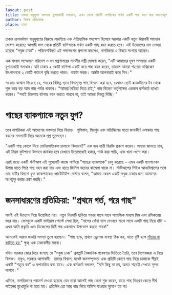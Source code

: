 ```yaml
---
layout: post
title: ঢাকার বায়ুদূষণ সমস্যার যুগান্তকারী সমাধান, এখন থেকে প্রতিটি নাগরিকের সর্বদা একটি গাছ বহন করা বাধ্যতামূলক
author: নিজস্ব প্রতিবেদক 
place: ঢাকা
---
```


ঢাকার ক্রমবর্ধমান বায়ুদূষণের বিরুদ্ধে লড়াইয়ে এক ঐতিহাসিক পদক্ষেপ হিসেবে সরকার একটি নতুন উদ্ভাবনী সমাধান ঘোষণা করেছে: আগামী মাস থেকে প্রতিটি বাসিন্দাকে সর্বদা একটি গাছ বহন করতে হবে। এই উদ্যোগের নাম দেওয়া হয়েছে "সবুজ ঢাকা"। পরিবেশবিদরা এই পদক্ষেপের প্রশংসা করলেও, নাগরিকরা এ বিষয়ে সংশয়ে আছেন।

এক সংবাদ সম্মেলনে পরিবেশ ও বন মন্ত্রণালয়ের মাননীয় মন্ত্রী ঘোষণা করেন, "এটি আমাদের দূষণ সমস্যার একটি যুগান্তকারী সমাধান। যদি ঢাকার ২ কোটি বাসিন্দা একটি করে গাছ বহন করেন, তাহলে আমরা শহরের অক্সিজেন উৎপাদনকে ২ কোটি শতাংশ বৃদ্ধি করতে পারব। অঙ্কটা সহজ। অঙ্কটা আপনারাই করে নিন।"

সরকার আশ্বাস দিয়েছে যে, শহরের বিভিন্ন স্থানে বিনামূল্যে গাছ বিতরণ করা হবে, যেখানে ছোট ক্যাকটাসের টব থেকে শুরু করে বড় আম গাছ পর্যন্ত থাকবে। "আমরা বৈচিত্র্য দিতে চাই," গাছ বিতরণ কর্তৃপক্ষের একজন কর্মকর্তা ব্যাখ্যা করেন। "সবাই রিকশায় বটগাছ বহন করতে পারবে না, তাই আমরা বিকল্প দিচ্ছি।"

# গাছের ব্যাকপ্যাকে নতুন যুগ?

তবে নাগরিকরা এই আদেশের বাস্তবতা নিয়ে বিভ্রান্ত। গুলিস্তান, মিরপুর এবং মতিঝিলের মতো জনাকীর্ণ এলাকায় গাছ বহনের সমস্যাটি নিয়ে অনেকে প্রশ্ন তুলেছেন।

"একটি গাছ কোলে নিয়ে মোটরসাইকেল চালাবো কিভাবে?" এক জন যাত্রী বিরক্তি প্রকাশ করেন। অন্যরা জানতে চান, এই নিয়ম ফুটপাথে কিভাবে কার্যকর হবে যেখানে ইতোমধ্যেই হকার, পার্ক করা গাড়ি, এবং খানা-খন্দে ভরা।

এরই মধ্যে একটি স্টার্টআপ এই সুযোগটি কাজে লাগিয়ে "গাছের ব্যাকপ্যাক" চালু করেছে – এমন একটি ফ্যাশনেবল উপায় যাতে পিঠে গাছ বহন করা যায় এবং হাতে জিনিস বহনের ঝামেলা থাকে না। স্টার্টআপের সিইও আত্মবিশ্বাসের সঙ্গে তার মাটির বিছানা যুক্ত ব্যাকপ্যাকের প্রোটোটাইপ দেখিয়ে বলেন, "আমরা কেবল একটি সবুজ ঢাকার জন্য আমাদের অংশটুকু করার চেষ্টা করছি।"

# জনসাধারণের প্রতিক্রিয়া: "প্রথমে গর্ত, পরে গাছ"

সবাই এই উদ্যোগ নিয়ে উত্তেজিত নয়। নতুন নিয়মটি ছড়িয়ে পড়ার সাথে সাথে সামাজিক মাধ্যম মিম এবং রসিকতায় ভরে যায়। ফেসবুকে একটি ভাইরাল পোস্টে লেখা ছিল, "বাসের ধোঁয়া শ্বাস নেওয়ার সাথে সাথে একটি গাছ নিয়ে হাঁটা – এখন আমি প্রকৃতি এবং ডিজেলের মিষ্টি গন্ধ একসাথে উপভোগ করতে পারব!"

অনেকেই আরও জরুরি সমস্যা তুলে ধরছেন। "গাছ ছাড়, প্রথমে ড্রেনেজ ব্যবস্থা ঠিক কর, যাতে বৃষ্টি হলে [সাঁতার না কাটতে হয়](swim-to-work-initiative)," ক্ষুব্ধ এক ঢাকাবাসীর মন্তব্য।

যদিও সরকার জোর দিয়ে বলেছে যে "সবুজ ঢাকা" প্রকল্পটি বৈজ্ঞানিক গবেষণার ভিত্তিতে তৈরি, তবে বিশেষজ্ঞরা এ নিয়ে বিভক্ত। তবুও, সরকার আশাবাদী। তাদের বিশ্বাস, যথেষ্ট জনসম্পৃক্ততা এবং প্রতিটি কোণে গাছ নিয়ে ঢাকাকে শীঘ্রই একটি "শহুরে বন" এ রূপান্তরিত করা যাবে। এক কর্মকর্তা বললেন, "যদি কিছু না হয়, অন্তত শহরটা দেখতে সুন্দর লাগবে।"

এদিকে, নাগরিকদের পরামর্শ দেওয়া হয়েছে যেন তারা আগেই গাছ কেনা শুরু করেন, যাতে গাছ বিতরণ কেন্দ্রে দীর্ঘ লাইনের মুখোমুখি না হতে হয়। প্রতিদিন তো আর গাছ নিয়ে অফিস যাওয়ার সুযোগ হয় না!
